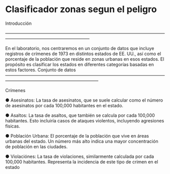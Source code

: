 # Clasificador zonas segun el peligro

Introducción

———————————————————————————————————————————————————————

En el laboratorio, nos centraremos en un conjunto de datos que incluye registros de
crímenes de 1973 en distintos estados de EE. UU., así como el porcentaje de la población
que reside en zonas urbanas en esos estados. El propósito es clasificar los estados en
diferentes categorías basadas en estos factores.
Conjunto de datos
—————————————————————————————————————————————————————————

Crímenes

● Asesinatos: La tasa de asesinatos, que se suele calcular como el número de
asesinatos por cada 100,000 habitantes en el estado.

● Asaltos: La tasa de asaltos, que también se calcula por cada 100,000 habitantes.
Esto incluiría casos de ataques violentos, incluyendo agresiones físicas.

● Población Urbana: El porcentaje de la población que vive en áreas urbanas del
estado. Un número más alto indica una mayor concentración de población en las
ciudades.

● Violaciónes: La tasa de violaciones, similarmente calculada por cada 100,000
habitantes. Representa la incidencia de este tipo de crimen en el estado
